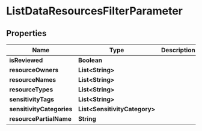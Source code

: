 

# ListDataResourcesFilterParameter


## Properties

| Name | Type | Description | Notes |
|------------ | ------------- | ------------- | -------------|
|**isReviewed** | **Boolean** |  |  [optional] |
|**resourceOwners** | **List&lt;String&gt;** |  |  [optional] |
|**resourceNames** | **List&lt;String&gt;** |  |  [optional] |
|**resourceTypes** | **List&lt;String&gt;** |  |  [optional] |
|**sensitivityTags** | **List&lt;String&gt;** |  |  [optional] |
|**sensitivityCategories** | **List&lt;SensitivityCategory&gt;** |  |  [optional] |
|**resourcePartialName** | **String** |  |  [optional] |



